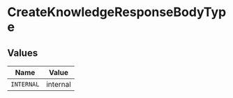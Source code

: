 # CreateKnowledgeResponseBodyType


## Values

| Name       | Value      |
| ---------- | ---------- |
| `INTERNAL` | internal   |